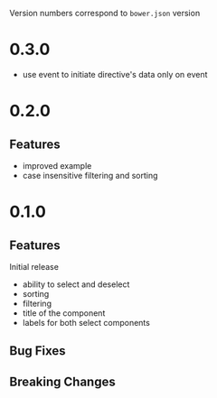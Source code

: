 Version numbers correspond to `bower.json` version

# 0.3.0
- use event to initiate directive's data only on event

# 0.2.0

## Features
- improved example
- case insensitive filtering and sorting


# 0.1.0

## Features
Initial release
- ability to select and deselect
- sorting
- filtering
- title of the component
- labels for both select components

## Bug Fixes

## Breaking Changes